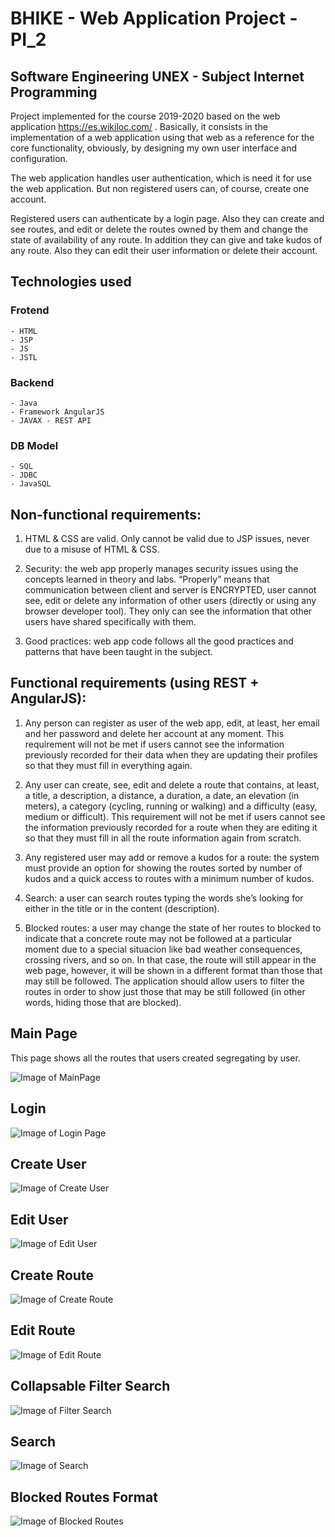 # BHIKE - Web Application Project - PI_2

## Software Engineering UNEX - Subject Internet Programming

Project implemented for the course 2019-2020 based on the web application https://es.wikiloc.com/ . Basically, it consists in the implementation of a web application using that web as a reference for the core functionality, obviously, by designing my own user interface and configuration.

The web application handles user authentication, which is need it for use the web application. But
non registered users can, of course, create one account.

Registered users can authenticate by a login page. Also they can create and see routes, and edit or
delete the routes owned by them and change the state of availability of any route. In addition they
can give and take kudos of any route. Also they can edit their user information or delete their
account.

## Technologies used
### Frotend
	- HTML 
	- JSP
	- JS
	- JSTL
### Backend
	- Java
	- Framework AngularJS
	- JAVAX - REST API
### DB Model
	- SQL
	- JDBC
	- JavaSQL
	
## Non-functional requirements:

1. HTML & CSS are valid. Only cannot be valid due to JSP issues, never due to a misuse of HTML & CSS.

2. Security: the web app properly manages security issues using the concepts learned in theory and labs. “Properly” means that communication between client and server is ENCRYPTED, user cannot see, edit or delete any information of other users (directly or using any browser developer tool). They only can see the information that other users have shared specifically with them.

3. Good practices: web app code follows all the good practices and patterns that have been taught in the subject.

## Functional requirements (using REST + AngularJS):

1. Any person can register as user of the web app, edit, at least, her email and her password and delete her account at any moment. This requirement will not be met if users cannot see the information previously recorded for their data when they are updating their profiles so that they must fill in everything again.

2. Any user can create, see, edit and delete a route that contains, at least, a title, a description, a distance, a duration, a date, an elevation (in meters), a category (cycling, running or walking) and a difficulty (easy, medium or difficult). This requirement will not be met if users cannot see the information previously recorded for a route when they are editing it so that they must fill in all the route information again from scratch.

3. Any registered user may add or remove a kudos for a route: the system must provide an option for showing the routes sorted by number of kudos and a quick access to routes with a minimum number of kudos.

4. Search: a user can search routes typing the words she’s looking for either in the title or in the content (description).

5. Blocked routes: a user may change the state of her routes to blocked to indicate that a concrete route may not be followed at a particular moment due to a special situacion like bad weather consequences, crossing rivers, and so on. In that case, the route will still appear in the web page, however, it will be shown in a different format than those that may still be followed. The application should allow users to filter the routes in order to show just those that may be still followed (in other words, hiding those that are blocked).

## Main Page
This page shows all the routes that users created segregating by user.

![Image of MainPage](/imgDocu/mainPage.png)

## Login

![Image of Login Page](/imgDocu/Login.png)

## Create User

![Image of Create User](/imgDocu/createUser.png)

## Edit User

![Image of Edit User](/imgDocu/editUser.png)

## Create Route

![Image of Create Route](/imgDocu/createRoute.png)

## Edit Route

![Image of Edit Route](/imgDocu/editRoute.png)

## Collapsable Filter Search

![Image of Filter Search](/imgDocu/filterSearch.png)

## Search

![Image of Search](/imgDocu/Search.png)

## Blocked Routes Format

![Image of Blocked Routes](/imgDocu/BlockedRoutes.png)

